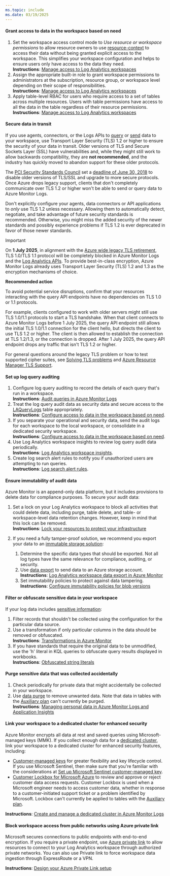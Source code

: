 ```yaml
---
ms.topic: include
ms.date: 03/19/2025
---
```


#### Grant access to data in the workspace based on need

1. Set the workspace access control mode to *Use resource or workspace permissions* to allow resource owners to use [resource-context](../manage-access.md#access-mode) to access their data without being granted explicit access to the workspace. This simplifies your workspace configuration and helps to ensure users only have access to the data they need. <br>**Instructions**: [Manage access to Log Analytics workspaces](../manage-access.md#access-mode) 
1. Assign the appropriate built-in role to grant workspace permissions to administrators at the subscription, resource group, or workspace level depending on their scope of responsibilities. <br>**Instructions**: [Manage access to Log Analytics workspaces](../manage-access.md#azure-rbac)
1. Apply table-level RBAC for users who require access to a set of tables across multiple resources. Users with table permissions have access to all the data in the table regardless of their resource permissions.<br>**Instructions**: [Manage access to Log Analytics workspaces](../manage-access.md#set-table-level-read-access)

#### Secure data in transit

If you use agents, connectors, or the Logs APIs to [query](/rest/api/loganalytics/operation-groups?view=rest-loganalytics-2022-10-27-preview) or [send](../logs-ingestion-api-overview.md) data to your workspace, use Transport Layer Security (TLS) 1.2 or higher to ensure the security of your data in transit. Older versions of TLS and Secure Sockets Layer (SSL) have vulnerabilities and, while they might still work to allow backwards compatibility, they are **not recommended**, and the industry has quickly moved to abandon support for these older protocols.

The [PCI Security Standards Council](https://www.pcisecuritystandards.org/) set a [deadline of June 30, 2018](https://www.pcisecuritystandards.org/pdfs/PCI_SSC_Migrating_from_SSL_and_Early_TLS_Resource_Guide.pdf) to disable older versions of TLS/SSL and upgrade to more secure protocols. Once Azure drops legacy support, clients that don't completely communicate over TLS 1.2 or higher won't be able to send or query data to Azure Monitor Logs.

Don't explicitly configure your agents, data connectors or API applications to *only* use TLS 1.2 unless necessary. Allowing them to automatically detect, negotiate, and take advantage of future security standards is recommended. Otherwise, you might miss the added security of the newer standards and possibly experience problems if TLS 1.2 is ever deprecated in favor of those newer standards.

> [!IMPORTANT]
>  On **1 July 2025**, in alignment with the [Azure wide legacy TLS retirement](https://azure.microsoft.com/updates?id=update-retirement-tls1-0-tls1-1-versions-azure-services), TLS 1.0/TLS 1.1 protocol will be completely blocked in Azure Monitor Logs and the [Log Analytics APIs](../../fundamentals/azure-monitor-network-access.md#log-analytics-api-endpoints). To provide best-in-class encryption, Azure Monitor Logs already uses Transport Layer Security (TLS) 1.2 and 1.3 as the encryption mechanisms of choice.

**Recommended action**

To avoid potential service disruptions, confirm that your resources interacting with the query API endpoints have no dependencies on TLS 1.0 or 1.1 protocols. 

For example, clients configured to work with older servers might still use TLS 1.0/1.1 protocols to start a TLS handshake. When that client connects to Azure Monitor Logs before 1 July 2025, the query API endpoint still allows the initial TLS 1.0/1.1 connection for the client hello, but directs the client to use TLS 1.2 or higher. The client is then allowed to establish the connection at TLS 1.2/1.3, or the connection is dropped. After 1 July 2025, the query API endpoint drops any traffic that isn't TLS 1.2 or higher.

For general questions around the legacy TLS problem or how to test supported cipher suites, see [Solving TLS problems](/security/engineering/solving-tls1-problem) and [Azure Resource Manager TLS Support](/azure/azure-resource-manager/management/tls-support).

#### Set up log query auditing

1. Configure log query auditing to record the details of each query that's run in a workspace. <br>**Instructions**: [Audit queries in Azure Monitor Logs](../query-audit.md)
1. Treat the log query audit data as security data and secure access to the [LAQueryLogs](/azure/azure-monitor/reference/tables/laquerylogs) table appropriately. <br>**Instructions**: [Configure access to data in the workspace based on need](#grant-access-to-data-in-the-workspace-based-on-need).
1. If you separate your operational and security data, send the audit logs for each workspace to the local workspace, or consolidate in a dedicated security workspace. <br>**Instructions**: [Configure access to data in the workspace based on need](#grant-access-to-data-in-the-workspace-based-on-need).
1. Use Log Analytics workspace insights to review log query audit data periodically. <br>**Instructions**: [Log Analytics workspace insights](../log-analytics-workspace-insights-overview.md).
1. Create log search alert rules to notify you if unauthorized users are attempting to run queries. <br>**Instructions**: [Log search alert rules](../../alerts/alerts-create-log-alert-rule.md).

#### Ensure immutability of audit data

Azure Monitor is an append-only data platform, but it includes provisions to delete data for compliance purposes. To secure your audit data:

1. Set a lock on your Log Analytics workspace to block all activities that could delete data, including purge, table delete, and table- or workspace-level data retention changes. However, keep in mind that this lock can be removed. <br>**Instructions**: [Lock your resources to protect your infrastructure](/azure/azure-resource-manager/management/lock-resources)
1. If you need a fully tamper-proof solution, we recommend you export your data to an [immutable storage solution](/azure/storage/blobs/immutable-storage-overview):

    1. Determine the specific data types that should be exported. Not all log types have the same relevance for compliance, auditing, or security.
    1. Use [data export](../logs-data-export.md) to send data to an Azure storage account.<br>**Instructions**: [Log Analytics workspace data export in Azure Monitor](../logs-data-export.md)
    1. Set immutability policies to protect against data tampering.<br>**Instructions**: [Configure immutability policies for blob versions](/azure/storage/blobs/immutable-policy-configure-version-scope)

#### Filter or obfuscate sensitive data in your workspace

If your log data includes [sensitive information](../personal-data-mgmt.md): 

1. Filter records that shouldn't be collected using the configuration for the particular data source.
1. Use a transformation if only particular columns in the data should be removed or obfuscated.<br>**Instructions**: [Transformations in Azure Monitor](../../../azure-monitor/essentials/data-collection-transformations.md)
1. If you have standards that require the original data to be unmodified, use the 'h' literal in KQL queries to obfuscate query results displayed in workbooks.<br>**Instructions**: [Obfuscated string literals](/azure/data-explorer/kusto/query/scalar-data-types/string#obfuscated-string-literals)

#### Purge sensitive data that was collected accidentally 

1. Check periodically for private data that might accidentally be collected in your workspace.
1. Use [data purge](../personal-data-mgmt.md#export-delete-or-purge-personal-data) to remove unwanted data. Note that data in tables with the [Auxiliary plan](../data-platform-logs.md#table-plans) can't currently be purged. <br>**Instructions**: [Managing personal data in Azure Monitor Logs and Application Insights](../personal-data-mgmt.md#export-delete-or-purge-personal-data) 

#### Link your workspace to a dedicated cluster for enhanced security

Azure Monitor encrypts all data at rest and saved queries using Microsoft-managed keys (MMK). If you collect enough data for a [dedicated cluster](../logs-dedicated-clusters.md), link your workspace to a dedicated cluster for enhanced security features, including:

- [Customer-managed keys](../customer-managed-keys.md) for greater flexibility and key lifecycle control. If you use Microsoft Sentinel, then make sure that you're familiar with the considerations at [Set up Microsoft Sentinel customer-managed key](/azure/sentinel/customer-managed-keys#considerations).
- [Customer Lockbox for Microsoft Azure](/azure/security/fundamentals/customer-lockbox-overview) to review and approve or reject customer data access requests. Customer Lockbox is used when a Microsoft engineer needs to access customer data, whether in response to a customer-initiated support ticket or a problem identified by Microsoft. Lockbox can't currently be applied to tables with the [Auxiliary plan](../data-platform-logs.md#table-plans).

**Instructions**: [Create and manage a dedicated cluster in Azure Monitor Logs](../logs-dedicated-clusters.md)

#### Block workspace access from public networks using Azure private link 

Microsoft secures connections to public endpoints with end-to-end encryption. If you require a private endpoint, use [Azure private link](../private-link-security.md) to allow resources to connect to your Log Analytics workspace through authorized private networks. You can also use Private link to force workspace data ingestion through ExpressRoute or a VPN.

**Instructions**:  [Design your Azure Private Link setup](../private-link-design.md) 
